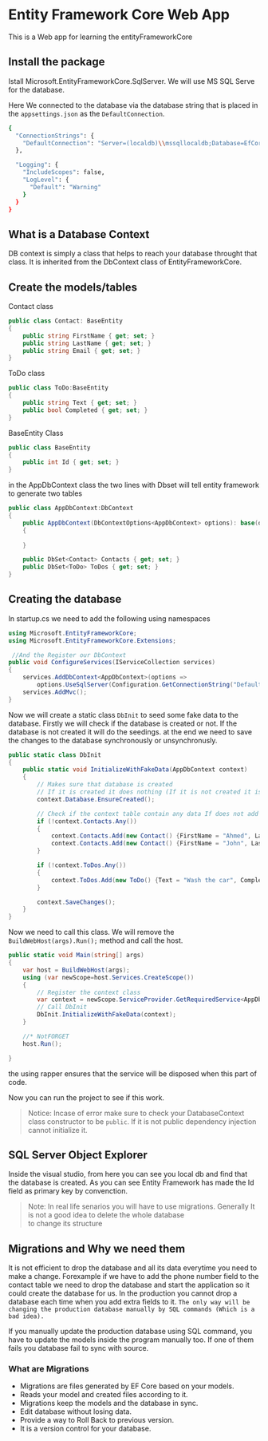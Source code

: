 # Entity Framework Core Web App
This is a Web app for learning the entityFrameworkCore

## Install the package
Istall Microsoft.EntityFrameworkCore.SqlServer. We will use MS SQL Serve for the database.

Here We connected to the database via the database string that is placed in the `appsettings.json` as the `DefaultConnection`.
```sh
{
  "ConnectionStrings": {
	"DefaultConnection": "Server=(localdb)\\mssqllocaldb;Database=EfCoreWebApp;Trusted_Connection=True;MultipleActiveResultSets=True"
  },

  "Logging": {
	"IncludeScopes": false,
	"LogLevel": {
	  "Default": "Warning"
	}
  }
}
```

## What is a Database Context
DB context is simply a class that helps to reach your database throught that class.
It is inherited from the DbContext class of EntityFrameworkCore.

## Create the models/tables
Contact class
```csharp
public class Contact: BaseEntity
{
	public string FirstName { get; set; }
	public string LastName { get; set; }
	public string Email { get; set; }
}

```
ToDo class
```csharp
public class ToDo:BaseEntity
{
	public string Text { get; set; }
	public bool Completed { get; set; }
}

```
BaseEntity Class
```csharp
public class BaseEntity
{
	public int Id { get; set; }
}
```
in the AppDbContext class the two lines with Dbset will tell entity framework to generate two tables
```csharp
public class AppDbContext:DbContext
{
	public AppDbContext(DbContextOptions<AppDbContext> options): base(options)
	{
			
	}

	public DbSet<Contact> Contacts { get; set; }
	public DbSet<ToDo> ToDos { get; set; }
}
```

## Creating the database
In startup.cs we need to add the following using namespaces
```csharp
using Microsoft.EntityFrameworkCore;
using Microsoft.EntityFrameworkCore.Extensions;

 //And the Register our DbContext
public void ConfigureServices(IServiceCollection services)
{
	services.AddDbContext<AppDbContext>(options =>
		options.UseSqlServer(Configuration.GetConnectionString("DefaultConnection")));
	services.AddMvc();
}
```
Now we will create a static class `DbInit` to seed some fake data to the database. Firstly we will check if the database is created or not. If the database
is not created it will do the seedings.
at the end we need to save the changes to the database synchronously or unsynchronusly. 
```csharp
public static class DbInit
{
	public static void InitializeWithFakeData(AppDbContext context)
	{
		// Makes sure that database is created
		// If it is created it does nothing (If it is not created it is going to create a database)
		context.Database.EnsureCreated();

		// Check if the context table contain any data If does not add the fake data
		if (!context.Contacts.Any())
		{
			context.Contacts.Add(new Contact() {FirstName = "Ahmed", LastName = "Smith", Email = "abc@abc.com"});
			context.Contacts.Add(new Contact() {FirstName = "John", LastName = "Smith", Email = "dbc@abc.com"});
		}

		if (!context.ToDos.Any())
		{
			context.ToDos.Add(new ToDo() {Text = "Wash the car", Completed = true});
		}

		context.SaveChanges();
	}
}
```
Now we  need to call this class. We will remove the `BuildWebHost(args).Run();` method and call the host. 
```csharp
public static void Main(string[] args)
{
	var host = BuildWebHost(args);
	using (var newScope=host.Services.CreateScope())
	{
		// Register the context class
		var context = newScope.ServiceProvider.GetRequiredService<AppDbContext>();
		// Call DbInit 
		DbInit.InitializeWithFakeData(context);
	}

	//* NotFORGET
	host.Run();

}
```
the using rapper ensures that the service will be disposed when this part of code. 

Now you can run the project to see if this work.

> Notice: Incase of error make sure to check your DatabaseContext class constructor to be `public`. If it is not public dependency injection cannot initialize it.

## SQL Server Object Explorer
Inside the visual studio, from here you can see you local db and find that the database is created. As you can see Entity Framework
has made the Id field as primary key by convenction. 

>Note: In real life senarios you will have to use migrations. Generally It is not a good idea to delete the whole database  
to change its structure

## Migrations and Why we need them
It is not efficient to drop the database and all its data everytime you need to make a change. Forexample if we have to add the phone number
field to the contact table we need to drop the database and start the application so it could create the database for us. In the production you cannot drop a database
each time when you add extra fields to it. `The only way will be changing the production database manually by SQL commands (Which is a bad idea).` 

If you manually update the production database using SQL command, you have to update the models inside the program manually too.
If one of them fails you database fail to sync with source.
### What are Migrations
- Migrations are files generated by EF Core based on your models.
- Reads your model and created files according to it.
- Migrations keep the models and the database in sync.
- Edit database without losing data.
- Provide a way to Roll Back to previous version.
- It is a version control for your database.
